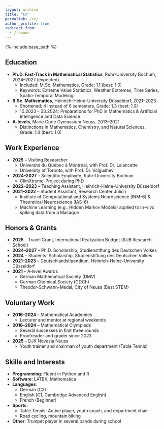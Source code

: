 ```yaml
---
layout: archive
title: "CV"
permalink: /cv/
author_profile: true
redirect_from:
  - /resume
---
```


{% include base_path %}

Education
---------
* **Ph.D. Fast-Track in Mathematical Statistics**, Ruhr-University Bochum, 2024–2027 (expected)  
  * Included: M.Sc. Mathematics, Grade: 1.1 (best: 1.0)  
  * Keywords: Extreme Value Statistics, Weather Extremes, Time Series, Spatio-Temporal Modeling  
* **B.Sc. Mathematics**, Heinrich-Heine-University Düsseldorf, 2021–2023  
  * Shortened: 4 instead of 6 semesters, Grade: 1.3 (best: 1.0)  
  * 10.2023 – 03.2024: Preparations for PhD in Mathematics & Artificial Intelligence and Data Science  
* **A-levels**, Marie Curie Gymnasium Neuss, 2013–2021  
  * Distinctions in Mathematics, Chemistry, and Natural Sciences, Grade: 1.0 (best: 1.0)

Work Experience
---------------
* **2025** – Visiting Researcher  
  * Université du Québec à Montréal, with Prof. Dr. Lalancette  
  * University of Toronto, with Prof. Dr. Volgushev  
* **2024–2027** – Scientific Employee, Ruhr-University Bochum  
  * ClimXtreme-Project during PhD  
* **2022–2023** – Teaching Assistant, Heinrich-Heine-University Düsseldorf  
* **2021–2022** – Student Assistant, Research Center Jülich  
  * Institute of Computational and Systems Neuroscience (INM-6) & Theoretical Neuroscience (IAS-6)  
  * Machine Learning (e.g., Hidden Markov Models) applied to in-vivo spiking data from a Macaque

<!-- Publications
------------
* **Preprints**  
  * Bücher, A., & Haufs, E. (2025). _Extreme Value Analysis based on Blockwise Top-Two Order Statistics_. Preprint. [arXiv:2502.15036](https://arxiv.org/abs/2502.15036)

Talks
-----
* Invited talk at Extreme Value Analysis Conference 2025, Chapel Hill, NC, USA  
* Contributed talk (Data Challenge) – TBD -->

Honors & Grants
---------------
* **2025** – Travel Grant, International Realization Budget (RUB Research School)  
* **2024–2027** – Ph.D. Scholarship, Studienstiftung des Deutschen Volkes  
* **2024** – Students’ Scholarship, Studienstiftung des Deutschen Volkes  
* **2021–2023** – Deutschlandstipendium, Heinrich-Heine-University Düsseldorf  
* **2021** – A-level Awards  
  * German Mathematical Society (DMV)  
  * German Chemical Society (GDCh)  
  * Theodor-Schwann-Medal, City of Neuss (Best STEM)

Voluntary Work
--------------
* **2016–2024** – Mathematical Academies  
  * Lecturer and mentor at regional weekends  
* **2016–2024** – Mathematical Olympiads  
  * Several successes in first three rounds  
  * Proofreader and grader since 2023  
* **2025** – DJK Novesia Neuss  
  * Youth trainer and chairman of youth department (Table Tennis)

Skills and Interests
--------------------
* **Programming**: Fluent in Python and R  
* **Software**: LATEX, Mathematica  
* **Languages**:  
  * German (C2)  
  * English (C1, Cambridge Advanced English)  
  * French (Beginner)  
* **Sports**:  
  * Table Tennis: Active player, youth coach, and department chair  
  * Road cycling, mountain biking  
* **Other**: Trumpet player in several bands during school


<!-- 

Education
=========
* Ph.D. Fast-Track in Mathematical Statistics, Ruhr-University Bochum, 2024–2027 (expected)
  * Included: M.Sc. Mathematik, Grade: 1.1 (best: 1.0)
  * Keywords: Extreme Value Statistics, Weather Extremes, Time Series, Spatio-Temporal Modeling
* M.Sc. Artificial Intelligence & Data Science, Heinrich-Heine-University Düsseldorf, 2024–2027 (expected)
* B.Sc. Mathematics, Heinrich-Heine-University Düsseldorf, 2021–2023 (shortened: 4 instead of 6 semesters, Grade: 1.3)
* A-levels, Marie Curie Gymnasium Neuss, 2013–2021
  * Distinctions in Mathematics, Chemistry, and Natural Sciences, Grade: 1.0 (best: 1.0)

Teaching
========
* At universities
  * WiSe24/25: Exercise class Stochastics, Heinrich-Heine-University Düsseldorf
  * WiSe22/23: Teaching Assistant Biostatistics, Heinrich-Heine-University Düsseldorf
* At mathematical academies
  * Lecturer and mentor at Mathematical Academies associated with the Mathematical Olympiads
  * Proofreader and grader in the first three rounds of the Mathematical Olympiad since 2023

Work experience
===============
* 2024–2027: Scientific Employee, Ruhr-University Bochum
  * ClimXtreme-Project during the Ph.D.
* 2022–2023: Teaching Assistant, Heinrich-Heine-University Düsseldorf
* 2021–2022: Student Assistant, Research Center Juelich
  * Institute of Computational and Systems Neuroscience (INM-6) & Theoretical Neuroscience (IAS-6)
  * Duties included: Decoding a sequential reaching task using Machine Learning methods (e.g., Hidden Markov Models) applied to in-vivo spiking data of a Macaque

Scholarships & Awards
==========
* 2024–2047: Ph.D. Scholarship, Studienstiftung des Deutschen Volkes
* 2024: Students’ Scholarship, Studienstiftung des Deutschen Volkes
* 2021–2023: Deutschlandstipendium, Heinrich-Heine-University Düsseldorf
* 2016–2021: School-level competitions
  * Mathematical Olympiads: successful in first three rounds
  * participated in Bundeswettbewerb Mathematik, IChO, IBO, Chemie-die stimmt, Philosophischer Essay-Wettbewerb
  * Chemie-die stimmt: best of NRW 2018
* 2021: A-level Awards
  * German Mathematical Society (DMV)
  * German Chemical Society (GDCh)
  * City of Neuss for best STEM: Theodor-Schwann-Medal

Skills
==========
* Programming
  * Fluent in Python
  * Basics in R
* Software
  * LATEX
  * Mathematica
* Languages
  * German (C2)
  * English (C1, Cambridge Advanced English)
  * French (Beginner)
* Sports
  * Table Tennis: Active player and voluntary assistant youth coach
  * Road cycling, mountain biking -->

<!-- Publications
==========
<ul>{% for post in site.publications reversed %}
  {% include archive-single-cv.html %}
{% endfor %}</ul>

Talks
==========
<ul>{% for post in site.talks reversed %}
  {% include archive-single-talk-cv.html %}
{% endfor %}</ul>

Teaching
==========
<ul>{% for post in site.teaching reversed %}
  {% include archive-single-cv.html %}
{% endfor %}</ul> -->
